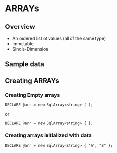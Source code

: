 # ARRAYs

## Overview

* An ordered list of values (all of the same type)
* Immutable
* Single-Dimension

## Sample data




## Creating ARRAYs

### Creating Empty arrays

```
DECLARE @arr = new SqlArray<string> ( );
```
or

```
DECLARE @arr = new SqlArray<string> { };
```

### Creating arrays initialized with data

```
DECLARE @arr = new SqlArray<string> { "A", "B" };
```

